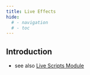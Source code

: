 ```yaml
---
title: Live Effects
hide:
  # - navigation
  # - toc
---
```


## Introduction

* see also [Live Scripts Module](/StarDocs/UserMod/UserModLiveScripts)
